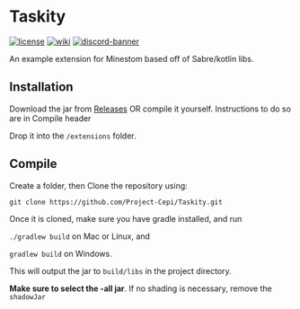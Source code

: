 # Taskity
[![license](https://img.shields.io/github/license/Project-Cepi/Taskity?style=for-the-badge&color=b2204c)](../LICENSE)
[![wiki](https://img.shields.io/badge/documentation-wiki-74aad6?style=for-the-badge)](https://project-cepi.github.io/)
[![discord-banner](https://img.shields.io/discord/706185253441634317?label=discord&style=for-the-badge&color=7289da)](https://discord.cepi.world/8K8WMGV)

An example extension for Minestom based off of Sabre/kotlin libs.

## Installation

Download the jar from [Releases](https://github.com/Project-Cepi/ExampleExtension/releases)
OR compile it yourself. Instructions to do so are in Compile header

Drop it into the `/extensions` folder.

## Compile

Create a folder, then
Clone the repository using:

`git clone https://github.com/Project-Cepi/Taskity.git`

Once it is cloned, make sure you have gradle installed, and run

`./gradlew build` on Mac or Linux, and

`gradlew build` on Windows.

This will output the jar to `build/libs` in the project directory.

**Make sure to select the -all jar**. If no shading is necessary, remove the `shadowJar`
